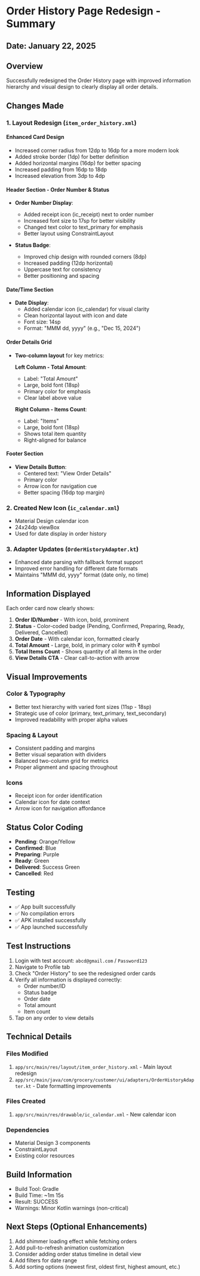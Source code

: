 # Order History Page Redesign - Summary

## Date: January 22, 2025

## Overview
Successfully redesigned the Order History page with improved information hierarchy and visual design to clearly display all order details.

## Changes Made

### 1. Layout Redesign (`item_order_history.xml`)

#### Enhanced Card Design
- Increased corner radius from 12dp to 16dp for a more modern look
- Added stroke border (1dp) for better definition
- Added horizontal margins (16dp) for better spacing
- Increased padding from 16dp to 18dp
- Increased elevation from 3dp to 4dp

#### Header Section - Order Number & Status
- **Order Number Display**:
  - Added receipt icon (ic_receipt) next to order number
  - Increased font size to 17sp for better visibility
  - Changed text color to text_primary for emphasis
  - Better layout using ConstraintLayout

- **Status Badge**:
  - Improved chip design with rounded corners (8dp)
  - Increased padding (12dp horizontal)
  - Uppercase text for consistency
  - Better positioning and spacing

#### Date/Time Section
- **Date Display**:
  - Added calendar icon (ic_calendar) for visual clarity
  - Clean horizontal layout with icon and date
  - Font size: 14sp
  - Format: "MMM dd, yyyy" (e.g., "Dec 15, 2024")

#### Order Details Grid
- **Two-column layout** for key metrics:
  
  **Left Column - Total Amount**:
  - Label: "Total Amount"
  - Large, bold font (18sp)
  - Primary color for emphasis
  - Clear label above value

  **Right Column - Items Count**:
  - Label: "Items"
  - Large, bold font (18sp)
  - Shows total item quantity
  - Right-aligned for balance

#### Footer Section
- **View Details Button**:
  - Centered text: "View Order Details"
  - Primary color
  - Arrow icon for navigation cue
  - Better spacing (16dp top margin)

### 2. Created New Icon (`ic_calendar.xml`)
- Material Design calendar icon
- 24x24dp viewBox
- Used for date display in order history

### 3. Adapter Updates (`OrderHistoryAdapter.kt`)
- Enhanced date parsing with fallback format support
- Improved error handling for different date formats
- Maintains "MMM dd, yyyy" format (date only, no time)

## Information Displayed

Each order card now clearly shows:
1. **Order ID/Number** - With icon, bold, prominent
2. **Status** - Color-coded badge (Pending, Confirmed, Preparing, Ready, Delivered, Cancelled)
3. **Order Date** - With calendar icon, formatted clearly
4. **Total Amount** - Large, bold, in primary color with ₹ symbol
5. **Total Items Count** - Shows quantity of all items in the order
6. **View Details CTA** - Clear call-to-action with arrow

## Visual Improvements

### Color & Typography
- Better text hierarchy with varied font sizes (11sp - 18sp)
- Strategic use of color (primary, text_primary, text_secondary)
- Improved readability with proper alpha values

### Spacing & Layout
- Consistent padding and margins
- Better visual separation with dividers
- Balanced two-column grid for metrics
- Proper alignment and spacing throughout

### Icons
- Receipt icon for order identification
- Calendar icon for date context
- Arrow icon for navigation affordance

## Status Color Coding
- **Pending**: Orange/Yellow
- **Confirmed**: Blue
- **Preparing**: Purple
- **Ready**: Green
- **Delivered**: Success Green
- **Cancelled**: Red

## Testing
- ✅ App built successfully
- ✅ No compilation errors
- ✅ APK installed successfully
- ✅ App launched successfully

## Test Instructions
1. Login with test account: `abcd@gmail.com` / `Password123`
2. Navigate to Profile tab
3. Check "Order History" to see the redesigned order cards
4. Verify all information is displayed correctly:
   - Order number/ID
   - Status badge
   - Order date
   - Total amount
   - Item count
5. Tap on any order to view details

## Technical Details

### Files Modified
1. `app/src/main/res/layout/item_order_history.xml` - Main layout redesign
2. `app/src/main/java/com/grocery/customer/ui/adapters/OrderHistoryAdapter.kt` - Date formatting improvements

### Files Created
1. `app/src/main/res/drawable/ic_calendar.xml` - New calendar icon

### Dependencies
- Material Design 3 components
- ConstraintLayout
- Existing color resources

## Build Information
- Build Tool: Gradle
- Build Time: ~1m 15s
- Result: SUCCESS
- Warnings: Minor Kotlin warnings (non-critical)

## Next Steps (Optional Enhancements)
1. Add shimmer loading effect while fetching orders
2. Add pull-to-refresh animation customization
3. Consider adding order status timeline in detail view
4. Add filters for date range
5. Add sorting options (newest first, oldest first, highest amount, etc.)
